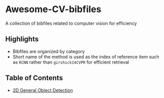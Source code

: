 # Awesome-CV-bibfiles
A collection of bibfiles related to computer vision for efficiency

## Highlights
- Bibfiles are organized by category
- Short name of the method is used as the index of reference item such as `RCNN` rather than `girshick14CVPR` for efficient retrieval

## Table of Contents
- [2D General Object Detection](bibfiles/2d-object-detection.bib)
